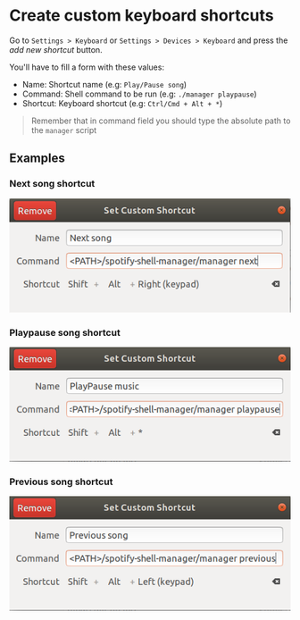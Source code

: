 # Create custom keyboard shortcuts

Go to `Settings > Keyboard` or `Settings > Devices > Keyboard` and press the _add new shortcut_ button.

You'll have to fill a form with these values:
- Name: Shortcut name (e.g: `Play/Pause song`)
- Command: Shell command to be run (e.g: `./manager playpause`)
- Shortcut: Keyboard shortcut (e.g: `Ctrl/Cmd + Alt + *`)
> Remember that in command field you should type the absolute path to the `manager` script

## Examples

### Next song shortcut
![next-song-shortcut](img/next-song-shortcut.png)

### Playpause song shortcut
![playpause-song-shortcut](img/playpause-song-shortcut.png)

### Previous song shortcut
![previous-song-shortcut](img/previous-song-shortcut.png)
